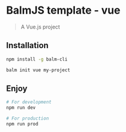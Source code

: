 # BalmJS template - vue
> A Vue.js project

## Installation

```sh
npm install -g balm-cli

balm init vue my-project
```

## Enjoy

```sh
# For development
npm run dev

# For production
npm run prod
```
